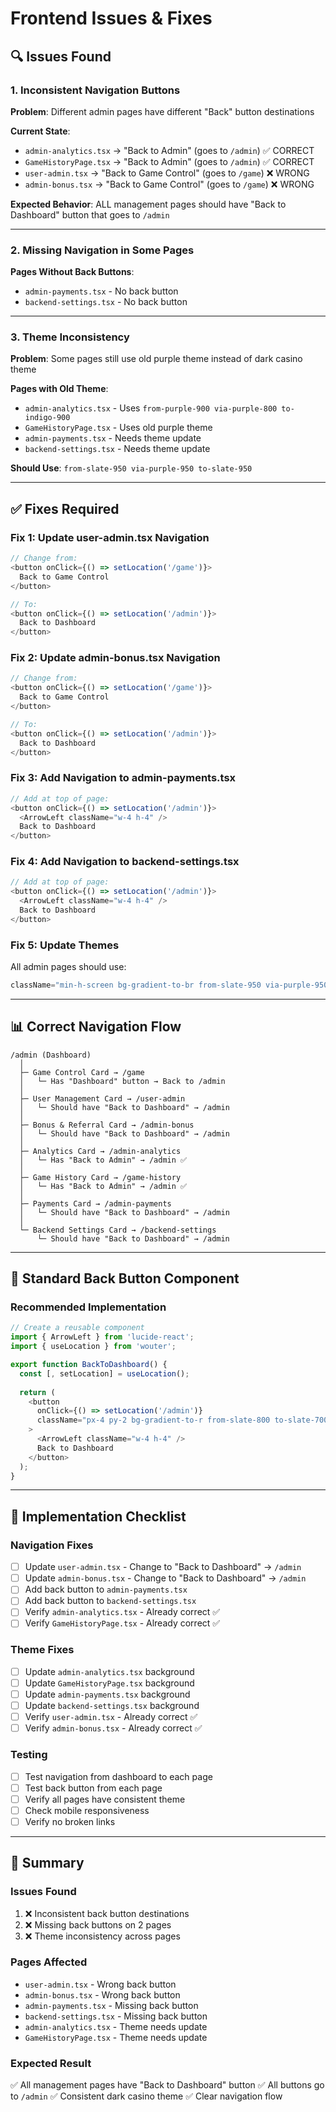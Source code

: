 # Frontend Issues & Fixes

## 🔍 Issues Found

### 1. **Inconsistent Navigation Buttons**

**Problem**: Different admin pages have different "Back" button destinations

**Current State**:
- `admin-analytics.tsx` → "Back to Admin" (goes to `/admin`) ✅ CORRECT
- `GameHistoryPage.tsx` → "Back to Admin" (goes to `/admin`) ✅ CORRECT  
- `user-admin.tsx` → "Back to Game Control" (goes to `/game`) ❌ WRONG
- `admin-bonus.tsx` → "Back to Game Control" (goes to `/game`) ❌ WRONG

**Expected Behavior**:
ALL management pages should have "Back to Dashboard" button that goes to `/admin`

---

### 2. **Missing Navigation in Some Pages**

**Pages Without Back Buttons**:
- `admin-payments.tsx` - No back button
- `backend-settings.tsx` - No back button

---

### 3. **Theme Inconsistency**

**Problem**: Some pages still use old purple theme instead of dark casino theme

**Pages with Old Theme**:
- `admin-analytics.tsx` - Uses `from-purple-900 via-purple-800 to-indigo-900`
- `GameHistoryPage.tsx` - Uses old purple theme
- `admin-payments.tsx` - Needs theme update
- `backend-settings.tsx` - Needs theme update

**Should Use**: `from-slate-950 via-purple-950 to-slate-950`

---

## ✅ Fixes Required

### Fix 1: Update user-admin.tsx Navigation
```typescript
// Change from:
<button onClick={() => setLocation('/game')}>
  Back to Game Control
</button>

// To:
<button onClick={() => setLocation('/admin')}>
  Back to Dashboard
</button>
```

### Fix 2: Update admin-bonus.tsx Navigation
```typescript
// Change from:
<button onClick={() => setLocation('/game')}>
  Back to Game Control
</button>

// To:
<button onClick={() => setLocation('/admin')}>
  Back to Dashboard
</button>
```

### Fix 3: Add Navigation to admin-payments.tsx
```typescript
// Add at top of page:
<button onClick={() => setLocation('/admin')}>
  <ArrowLeft className="w-4 h-4" />
  Back to Dashboard
</button>
```

### Fix 4: Add Navigation to backend-settings.tsx
```typescript
// Add at top of page:
<button onClick={() => setLocation('/admin')}>
  <ArrowLeft className="w-4 h-4" />
  Back to Dashboard
</button>
```

### Fix 5: Update Themes
All admin pages should use:
```typescript
className="min-h-screen bg-gradient-to-br from-slate-950 via-purple-950 to-slate-950 p-4"
```

---

## 📊 Correct Navigation Flow

```
/admin (Dashboard)
  │
  ├─ Game Control Card → /game
  │   └─ Has "Dashboard" button → Back to /admin
  │
  ├─ User Management Card → /user-admin
  │   └─ Should have "Back to Dashboard" → /admin
  │
  ├─ Bonus & Referral Card → /admin-bonus
  │   └─ Should have "Back to Dashboard" → /admin
  │
  ├─ Analytics Card → /admin-analytics
  │   └─ Has "Back to Admin" → /admin ✅
  │
  ├─ Game History Card → /game-history
  │   └─ Has "Back to Admin" → /admin ✅
  │
  ├─ Payments Card → /admin-payments
  │   └─ Should have "Back to Dashboard" → /admin
  │
  └─ Backend Settings Card → /backend-settings
      └─ Should have "Back to Dashboard" → /admin
```

---

## 🎯 Standard Back Button Component

### Recommended Implementation
```typescript
// Create a reusable component
import { ArrowLeft } from 'lucide-react';
import { useLocation } from 'wouter';

export function BackToDashboard() {
  const [, setLocation] = useLocation();
  
  return (
    <button
      onClick={() => setLocation('/admin')}
      className="px-4 py-2 bg-gradient-to-r from-slate-800 to-slate-700 hover:from-slate-700 hover:to-slate-600 text-white rounded-lg font-semibold transition-all duration-200 hover:scale-105 shadow-lg flex items-center gap-2"
    >
      <ArrowLeft className="w-4 h-4" />
      Back to Dashboard
    </button>
  );
}
```

---

## 🔧 Implementation Checklist

### Navigation Fixes
- [ ] Update `user-admin.tsx` - Change to "Back to Dashboard" → `/admin`
- [ ] Update `admin-bonus.tsx` - Change to "Back to Dashboard" → `/admin`
- [ ] Add back button to `admin-payments.tsx`
- [ ] Add back button to `backend-settings.tsx`
- [ ] Verify `admin-analytics.tsx` - Already correct ✅
- [ ] Verify `GameHistoryPage.tsx` - Already correct ✅

### Theme Fixes
- [ ] Update `admin-analytics.tsx` background
- [ ] Update `GameHistoryPage.tsx` background
- [ ] Update `admin-payments.tsx` background
- [ ] Update `backend-settings.tsx` background
- [ ] Verify `user-admin.tsx` - Already correct ✅
- [ ] Verify `admin-bonus.tsx` - Already correct ✅

### Testing
- [ ] Test navigation from dashboard to each page
- [ ] Test back button from each page
- [ ] Verify all pages have consistent theme
- [ ] Check mobile responsiveness
- [ ] Verify no broken links

---

## 📝 Summary

### Issues Found
1. ❌ Inconsistent back button destinations
2. ❌ Missing back buttons on 2 pages
3. ❌ Theme inconsistency across pages

### Pages Affected
- `user-admin.tsx` - Wrong back button
- `admin-bonus.tsx` - Wrong back button
- `admin-payments.tsx` - Missing back button
- `backend-settings.tsx` - Missing back button
- `admin-analytics.tsx` - Theme needs update
- `GameHistoryPage.tsx` - Theme needs update

### Expected Result
✅ All management pages have "Back to Dashboard" button
✅ All buttons go to `/admin`
✅ Consistent dark casino theme
✅ Clear navigation flow
